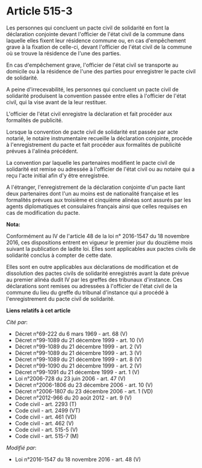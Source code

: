 # Article 515-3

Les personnes qui concluent un pacte civil de solidarité en font la déclaration conjointe devant l'officier de l'état civil
de la commune dans laquelle elles fixent leur résidence commune ou, en cas d'empêchement grave à la fixation de celle-ci,
devant l'officier de l'état civil de la commune où se trouve la résidence de l'une des parties. 

En cas d'empêchement grave, l'officier de l'état civil se transporte au domicile ou à la résidence de l'une des parties pour
enregistrer le pacte civil de solidarité.

A peine d'irrecevabilité, les personnes qui concluent un pacte civil de solidarité produisent la convention passée entre
elles à l'officier de l'état civil, qui la vise avant de la leur restituer. 

L'officier de l'état civil enregistre la déclaration et fait procéder aux formalités de publicité. 

Lorsque la convention de pacte civil de solidarité est passée par acte notarié, le notaire instrumentaire recueille la
déclaration conjointe, procède à l'enregistrement du pacte et fait procéder aux formalités de publicité prévues à l'alinéa
précédent. 

La convention par laquelle les partenaires modifient le pacte civil de solidarité est remise ou adressée à l'officier de
l'état civil ou au notaire qui a reçu l'acte initial afin d'y être enregistrée.

A l'étranger, l'enregistrement de la déclaration conjointe d'un pacte liant deux partenaires dont l'un au moins est de
nationalité française et les formalités prévues aux troisième et cinquième alinéas sont assurés par les agents diplomatiques
et consulaires français ainsi que celles requises en cas de modification du pacte.

**Nota:**

Conformément au IV de l'article 48 de la loi n° 2016-1547 du 18 novembre 2016, ces dispositions entrent en vigueur le premier
jour du douzième mois suivant la publication de ladite loi. Elles sont applicables aux pactes civils de solidarité conclus à
compter de cette date. 

Elles sont en outre applicables aux déclarations de modification et de dissolution des pactes civils de solidarité
enregistrés avant la date prévue au premier alinéa dudit IV par les greffes des tribunaux d'instance. Ces déclarations sont
remises ou adressées à l'officier de l'état civil de la commune du lieu du greffe du tribunal d'instance qui a procédé à
l'enregistrement du pacte civil de solidarité.

**Liens relatifs à cet article**

_Cité par_:

  - Décret n°69-222 du 6 mars 1969 - art. 68 (V)
  - Décret n°99-1089 du 21 décembre 1999 - art. 10 (V)
  - Décret n°99-1089 du 21 décembre 1999 - art. 2 (V)
  - Décret n°99-1089 du 21 décembre 1999 - art. 3 (V)
  - Décret n°99-1089 du 21 décembre 1999 - art. 8 (V)
  - Décret n°99-1090 du 21 décembre 1999 - art. 2 (V)
  - Décret n°99-1091 du 21 décembre 1999 - art. 1 (V)
  - Loi n°2006-728 du 23 juin 2006 - art. 47 (V)
  - Décret n°2006-1806 du 23 décembre 2006 - art. 10 (V)
  - Décret n°2006-1807 du 23 décembre 2006 - art. 1 (VD)
  - Décret n°2012-966 du 20 août 2012 - art. 9 (V)
  - Code civil - art. 2293 (T)
  - Code civil - art. 2499 (VT)
  - Code civil - art. 461 (VD)
  - Code civil - art. 462 (V)
  - Code civil - art. 515-5 (V)
  - Code civil - art. 515-7 (M)

_Modifié par_:

  - Loi n°2016-1547 du 18 novembre 2016 - art. 48 (V)
